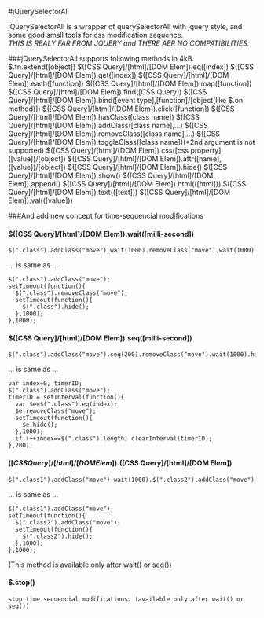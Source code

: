 #jQuerySelectorAll

jQuerySelectorAll is a wrapper of querySelectorAll with jquery style, and some good small tools for css modification sequence.  
*THIS IS REALY FAR FROM JQUERY and THERE AER NO COMPATIBILITIES.*

###jQuerySelectorAll supports following methods in 4kB.
    $.fn.extend([object])
    $([CSS Query]/[html]/[DOM Elem]).eq([index])
    $([CSS Query]/[html]/[DOM Elem]).get([index])
    $([CSS Query]/[html]/[DOM Elem]).each([function])
    $([CSS Query]/[html]/[DOM Elem]).map([function])
    $([CSS Query]/[html]/[DOM Elem]).find([CSS Query])
    $([CSS Query]/[html]/[DOM Elem]).bind([event type],[function]/[object(like $.on method)])
    $([CSS Query]/[html]/[DOM Elem]).click([function])
    $([CSS Query]/[html]/[DOM Elem]).hasClass([class name])
    $([CSS Query]/[html]/[DOM Elem]).addClass([class name],...)
    $([CSS Query]/[html]/[DOM Elem]).removeClass([class name],...)
    $([CSS Query]/[html]/[DOM Elem]).toggleClass([class name])(*2nd argument is not supported)
    $([CSS Query]/[html]/[DOM Elem]).css([css property],([value])/[object])
    $([CSS Query]/[html]/[DOM Elem]).attr([name],([value])/[object])
    $([CSS Query]/[html]/[DOM Elem]).hide()
    $([CSS Query]/[html]/[DOM Elem]).show()
    $([CSS Query]/[html]/[DOM Elem]).append()
    $([CSS Query]/[html]/[DOM Elem]).html(([html]))
    $([CSS Query]/[html]/[DOM Elem]).text(([text]))
    $([CSS Query]/[html]/[DOM Elem]).val(([value]))

###And add new concept for time-sequencial modifications
#### $([CSS Query]/[html]/[DOM Elem]).wait([milli-second])
    $(".class").addClass("move").wait(1000).removeClass("move").wait(1000).hide();
... is same as ...

    $(".class").addClass("move");
    setTimeout(function(){
      $(".class").removeClass("move");
      setTimeout(function(){
        $(".class").hide();
      },1000);
    },1000);
    
#### $([CSS Query]/[html]/[DOM Elem]).seq([milli-second])
    $(".class").addClass("move").seq(200).removeClass("move").wait(1000).hide();
... is same as ...

    var index=0, timerID;
    $(".class").addClass("move");
    timerID = setInterval(function(){
      var $e=$(".class").eq(index);
      $e.removeClass("move");
      setTimeout(function(){
        $e.hide();
      },1000);
      if (++index==$(".class").length) clearInterval(timerID);
    },200);

#### $([CSS Query]/[html]/[DOM Elem]).$([CSS Query]/[html]/[DOM Elem])
    $(".class1").addClass("move").wait(1000).$(".class2").addClass("move").wait(1000).hide();
... is same as ...

    $(".class1").addClass("move");
    setTimeout(function(){
      $(".class2").addClass("move");
      setTimeout(function(){
        $(".class2").hide();
      },1000);
    },1000);
    
(This method is available only after wait() or seq())

#### $.stop()
    stop time sequencial modifications. (available only after wait() or seq())
